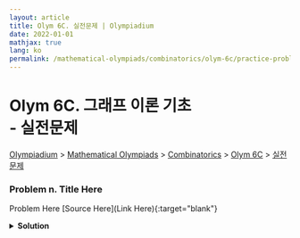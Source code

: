 ```yaml
---
layout: article
title: Olym 6C. 실전문제 | Olympiadium
date: 2022-01-01
mathjax: true
lang: ko
permalink: /mathematical-olympiads/combinatorics/olym-6c/practice-problems/
---
```

# Olym 6C. 그래프 이론 기초 <br> <ssup> - 실전문제</ssup>

<a href="{{ site.homeurl }}">Olympiadium</a> > <a href="{{ site.homeurl }}mathematical-olympiads/">Mathematical Olympiads</a> > <a href="{{ site.homeurl }}mathematical-olympiads/combinatorics/">Combinatorics</a> > <a href="{{ site.homeurl }}mathematical-olympiads/combinatorics/olym-6c/">Olym 6C</a> > <a href="{{ site.homeurl }}mathematical-olympiads/combinatorics/olym-6c/practice-problems/">실전문제</a>

### Problem n. Title Here
<blueboard> Problem Here </blueboard>
[Source Here](Link Here){:target="blank"}
<pinkborder><details>
<summary><b>Solution</b></summary>
Solution Here. 
</details></pinkborder>

